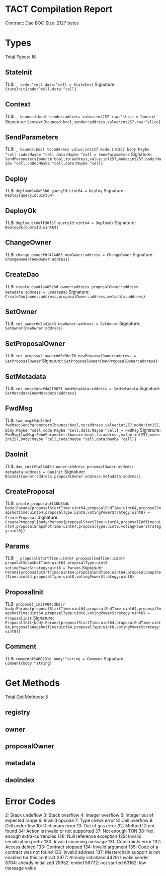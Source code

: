 # TACT Compilation Report
Contract: Dao
BOC Size: 2127 bytes

# Types
Total Types: 16

## StateInit
TLB: `_ code:^cell data:^cell = StateInit`
Signature: `StateInit{code:^cell,data:^cell}`

## Context
TLB: `_ bounced:bool sender:address value:int257 raw:^slice = Context`
Signature: `Context{bounced:bool,sender:address,value:int257,raw:^slice}`

## SendParameters
TLB: `_ bounce:bool to:address value:int257 mode:int257 body:Maybe ^cell code:Maybe ^cell data:Maybe ^cell = SendParameters`
Signature: `SendParameters{bounce:bool,to:address,value:int257,mode:int257,body:Maybe ^cell,code:Maybe ^cell,data:Maybe ^cell}`

## Deploy
TLB: `deploy#946a98b6 queryId:uint64 = Deploy`
Signature: `Deploy{queryId:uint64}`

## DeployOk
TLB: `deploy_ok#aff90f57 queryId:uint64 = DeployOk`
Signature: `DeployOk{queryId:uint64}`

## ChangeOwner
TLB: `change_owner#0f474d03 newOwner:address = ChangeOwner`
Signature: `ChangeOwner{newOwner:address}`

## CreateDao
TLB: `create_dao#1aa05e3d owner:address proposalOwner:address metadata:address = CreateDao`
Signature: `CreateDao{owner:address,proposalOwner:address,metadata:address}`

## SetOwner
TLB: `set_owner#c2b41d43 newOwner:address = SetOwner`
Signature: `SetOwner{newOwner:address}`

## SetProposalOwner
TLB: `set_proposal_owner#d0e3be76 newProposalOwner:address = SetProposalOwner`
Signature: `SetProposalOwner{newProposalOwner:address}`

## SetMetadata
TLB: `set_metadata#da2f907f newMetadata:address = SetMetadata`
Signature: `SetMetadata{newMetadata:address}`

## FwdMsg
TLB: `fwd_msg#64c3c3e4 fwdMsg:SendParameters{bounce:bool,to:address,value:int257,mode:int257,body:Maybe ^cell,code:Maybe ^cell,data:Maybe ^cell} = FwdMsg`
Signature: `FwdMsg{fwdMsg:SendParameters{bounce:bool,to:address,value:int257,mode:int257,body:Maybe ^cell,code:Maybe ^cell,data:Maybe ^cell}}`

## DaoInit
TLB: `dao_init#1a83442d owner:address proposalOwner:address metadata:address = DaoInit`
Signature: `DaoInit{owner:address,proposalOwner:address,metadata:address}`

## CreateProposal
TLB: `create_proposal#130b83db body:Params{proposalStartTime:uint64,proposalEndTime:uint64,proposalSnapshotTime:uint64,proposalType:uint8,votingPowerStrategy:uint8} = CreateProposal`
Signature: `CreateProposal{body:Params{proposalStartTime:uint64,proposalEndTime:uint64,proposalSnapshotTime:uint64,proposalType:uint8,votingPowerStrategy:uint8}}`

## Params
TLB: `_ proposalStartTime:uint64 proposalEndTime:uint64 proposalSnapshotTime:uint64 proposalType:uint8 votingPowerStrategy:uint8 = Params`
Signature: `Params{proposalStartTime:uint64,proposalEndTime:uint64,proposalSnapshotTime:uint64,proposalType:uint8,votingPowerStrategy:uint8}`

## ProposalInit
TLB: `proposal_init#84cdbd77 body:Params{proposalStartTime:uint64,proposalEndTime:uint64,proposalSnapshotTime:uint64,proposalType:uint8,votingPowerStrategy:uint8} = ProposalInit`
Signature: `ProposalInit{body:Params{proposalStartTime:uint64,proposalEndTime:uint64,proposalSnapshotTime:uint64,proposalType:uint8,votingPowerStrategy:uint8}}`

## Comment
TLB: `comment#3480231d body:^string = Comment`
Signature: `Comment{body:^string}`

# Get Methods
Total Get Methods: 5

## registry

## owner

## proposalOwner

## metadata

## daoIndex

# Error Codes
2: Stack undeflow
3: Stack overflow
4: Integer overflow
5: Integer out of expected range
6: Invalid opcode
7: Type check error
8: Cell overflow
9: Cell underflow
10: Dictionary error
13: Out of gas error
32: Method ID not found
34: Action is invalid or not supported
37: Not enough TON
38: Not enough extra-currencies
128: Null reference exception
129: Invalid serialization prefix
130: Invalid incoming message
131: Constraints error
132: Access denied
133: Contract stopped
134: Invalid argument
135: Code of a contract was not found
136: Invalid address
137: Masterchain support is not enabled for this contract
2977: Already initialized
4429: Invalid sender
8704: already initialized
25952: ended
56772: not started
63162: low message value